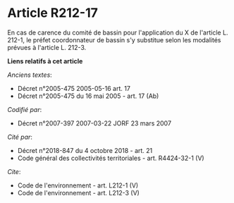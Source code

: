 # Article R212-17

En cas de carence du comité de bassin pour l'application du X de l'article L. 212-1, le préfet coordonnateur de bassin s'y
substitue selon les modalités prévues à l'article L. 212-3.

**Liens relatifs à cet article**

_Anciens textes_:

  - Décret n°2005-475 2005-05-16 art. 17
  - Décret n°2005-475 du 16 mai 2005 - art. 17 (Ab)

_Codifié par_:

  - Décret n°2007-397 2007-03-22 JORF 23 mars 2007

_Cité par_:

  - Décret n°2018-847 du 4 octobre 2018 - art. 21
  - Code général des collectivités territoriales - art. R4424-32-1 (V)

_Cite_:

  - Code de l'environnement - art. L212-1 (V)
  - Code de l'environnement - art. L212-3 (V)
